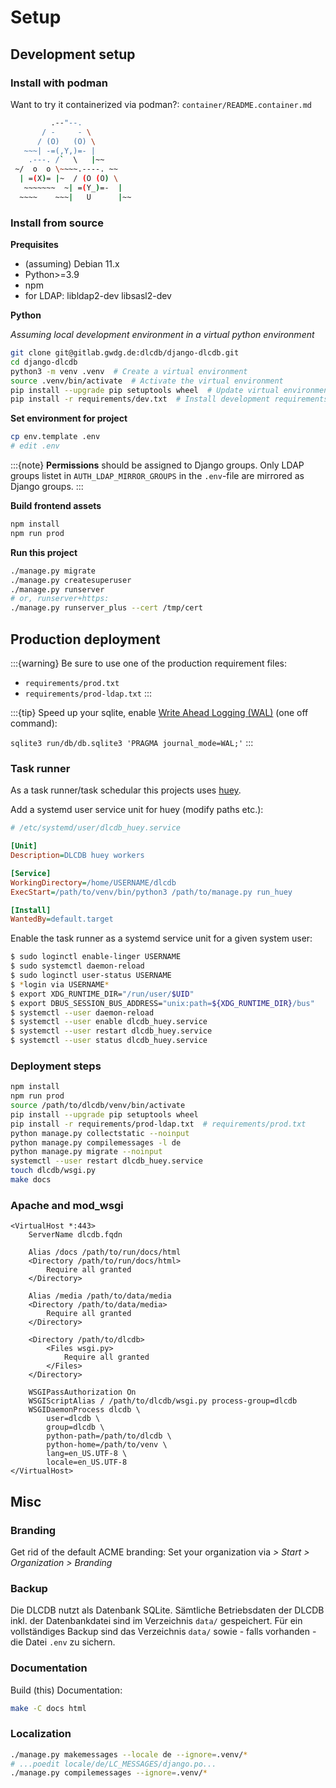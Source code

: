 # Setup

## Development setup

### Install with podman

Want to try it containerized via podman?: `container/README.container.md`

```sh
         .--"--.
       / -     - \
      / (O)   (O) \
   ~~~| -=(,Y,)=- |
    .---. /`  \   |~~
 ~/  o  o \~~~~.----. ~~
  | =(X)= |~  / (O (O) \
   ~~~~~~~  ~| =(Y_)=-  |
  ~~~~    ~~~|   U      |~~
```

### Install from source

**Prequisites**

- (assuming) Debian 11.x
- Python>=3.9
- npm
- for LDAP: libldap2-dev libsasl2-dev

**Python**

*Assuming local development environment in a virtual python environment*

```bash
git clone git@gitlab.gwdg.de:dlcdb/django-dlcdb.git
cd django-dlcdb
python3 -m venv .venv  # Create a virtual environment
source .venv/bin/activate  # Activate the virtual environment
pip install --upgrade pip setuptools wheel  # Update virtual environment
pip install -r requirements/dev.txt  # Install development requirements
```

**Set environment for project**

```bash
cp env.template .env
# edit .env
```

:::{note}
**Permissions** should be assigned to Django groups. Only LDAP groups listet in `AUTH_LDAP_MIRROR_GROUPS` in the `.env`-file are mirrored as Django groups.
:::

**Build frontend assets**

```bash
npm install
npm run prod
```

**Run this project**

```bash
./manage.py migrate
./manage.py createsuperuser
./manage.py runserver
# or, runserver+https:
./manage.py runserver_plus --cert /tmp/cert
```

## Production deployment

:::{warning}
Be sure to use one of the production requirement files:

* `requirements/prod.txt`
* `requirements/prod-ldap.txt`
:::

:::{tip}
Speed up your sqlite, enable [Write Ahead Logging (WAL)](https://www.sqlite.org/wal.html) (one off command):

`sqlite3 run/db/db.sqlite3 'PRAGMA journal_mode=WAL;'`
:::

### Task runner

As a task runner/task schedular this projects uses [huey](https://github.com/coleifer/huey).

Add a systemd user service unit for huey (modify paths etc.):

```ini
# /etc/systemd/user/dlcdb_huey.service

[Unit]
Description=DLCDB huey workers

[Service]
WorkingDirectory=/home/USERNAME/dlcdb
ExecStart=/path/to/venv/bin/python3 /path/to/manage.py run_huey

[Install]
WantedBy=default.target
```

Enable the task runner as a systemd service unit for a given system user:

```bash
$ sudo loginctl enable-linger USERNAME
$ sudo systemctl daemon-reload
$ sudo loginctl user-status USERNAME
$ *login via USERNAME*
$ export XDG_RUNTIME_DIR="/run/user/$UID"
$ export DBUS_SESSION_BUS_ADDRESS="unix:path=${XDG_RUNTIME_DIR}/bus"
$ systemctl --user daemon-reload
$ systemctl --user enable dlcdb_huey.service
$ systemctl --user restart dlcdb_huey.service
$ systemctl --user status dlcdb_huey.service
```

### Deployment steps

```bash
npm install
npm run prod
source /path/to/dlcdb/venv/bin/activate
pip install --upgrade pip setuptools wheel
pip install -r requirements/prod-ldap.txt  # requirements/prod.txt
python manage.py collectstatic --noinput
python manage.py compilemessages -l de
python manage.py migrate --noinput
systemctl --user restart dlcdb_huey.service
touch dlcdb/wsgi.py
make docs
```

### Apache and mod_wsgi

```
<VirtualHost *:443>
    ServerName dlcdb.fqdn

    Alias /docs /path/to/run/docs/html
    <Directory /path/to/run/docs/html>
        Require all granted
    </Directory>

    Alias /media /path/to/data/media
    <Directory /path/to/data/media>
        Require all granted
    </Directory>

    <Directory /path/to/dlcdb>
        <Files wsgi.py>
            Require all granted
        </Files>
    </Directory>

    WSGIPassAuthorization On
    WSGIScriptAlias / /path/to/dlcdb/wsgi.py process-group=dlcdb
    WSGIDaemonProcess dlcdb \
        user=dlcdb \
        group=dlcdb \
        python-path=/path/to/dlcdb \
        python-home=/path/to/venv \
        lang=en_US.UTF-8 \
        locale=en_US.UTF-8
</VirtualHost>
```

## Misc

### Branding

Get rid of the default ACME branding: Set your organization via *> Start > Organization > Branding*

### Backup

Die DLCDB nutzt als Datenbank SQLite. Sämtliche Betriebsdaten der DLCDB inkl. der Datenbankdatei sind im Verzeichnis `data/` gespeichert. Für ein vollständiges Backup sind das Verzeichnis `data/` sowie - falls vorhanden - die Datei `.env` zu sichern.

### Documentation

Build (this) Documentation:

```bash
make -C docs html
```

### Localization

```bash
./manage.py makemessages --locale de --ignore=.venv/* 
# ...poedit locale/de/LC_MESSAGES/django.po...
./manage.py compilemessages --ignore=.venv/*
```